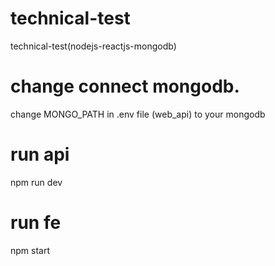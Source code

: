 # technical-test
technical-test(nodejs-reactjs-mongodb)

# change connect mongodb.
change MONGO_PATH in .env file (web_api) to your mongodb

# run api
npm run dev

# run fe
npm start
